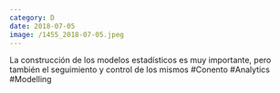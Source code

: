 ```yaml
--- 
category: D 
date: 2018-07-05 
image: /1455_2018-07-05.jpeg 
--- 
```


La construcción de los modelos estadísticos es muy importante, pero también el seguimiento y control de los mismos #Conento #Analytics #Modelling